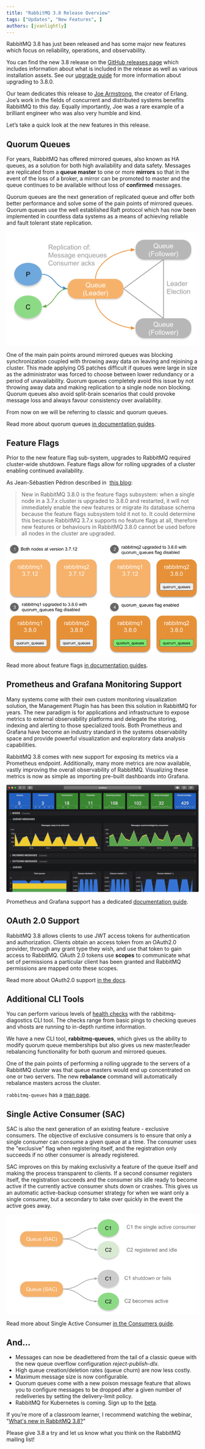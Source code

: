 ```yaml
---
title: "RabbitMQ 3.8 Release Overview"
tags: ["Updates", "New Features", ]
authors: [jvanlightly]
---
```


RabbitMQ 3.8 has just been released and has some major new features which focus on reliability, operations, and observability.

You can find the new 3.8 release on the [GitHub releases page](https://github.com/rabbitmq/rabbitmq-server/releases/tag/v3.8.0) which includes information about what is included in the release as well as various installation assets. See our [upgrade guide](/docs/upgrade) for more information about upgrading to 3.8.0.

Our team dedicates this release to [Joe Armstrong](https://en.wikipedia.org/wiki/Joe_Armstrong_(programmer)), the creator of Erlang. Joe’s work in the fields of concurrent and distributed systems benefits RabbitMQ to this day. Equally importantly, Joe was a rare example of a brilliant engineer who was also very humble and kind.

Let’s take a quick look at the new features in this release.

<!-- truncate -->

## Quorum Queues

For years, RabbitMQ has offered mirrored queues, also known as HA queues, as a solution for both high availability and data safety. Messages are replicated from a **queue master** to one or more **mirrors** so that in the event of the loss of a broker, a mirror can be promoted to master and the queue continues to be available without loss of **confirmed** messages.

Quorum queues are the next generation of replicated queue and offer both better performance and solve some of the pain points of mirrored queues. Quorum queues use the well established Raft protocol which has now been implemented in countless data systems as a means of achieving reliable and fault tolerant state replication.

![Shows a quorum queue consisting of one leader and two followers](QQ.png)

One of the main pain points around mirrored queues was blocking synchronization coupled with throwing away data on leaving and rejoining a cluster. This made applying OS patches difficult if queues were large in size as the administrator was forced to choose between lower redundancy or a period of unavailability. Quorum queues completely avoid this issue by not throwing away data and making replication to a single node non blocking. Quorum queues also avoid split-brain scenarios that could provoke message loss and always favour consistency over availability.

From now on we will be referring to classic and quorum queues.

Read more about quorum queues [in documentation guides](https://rabbitmq.com/quorum-queues.html).

## Feature Flags

Prior to the new feature flag sub-system, upgrades to RabbitMQ required cluster-wide shutdown. Feature flags allow for rolling upgrades of a cluster enabling continued availability.

As Jean-Sébastien Pédron described in  [this blog](/blog/2019/04/23/simplifying-rolling-upgrades-between-minor-versions-with-feature-flags):

> New in RabbitMQ 3.8.0 is the feature flags subsystem: when a single node in a 3.7.x cluster is upgraded to 3.8.0 and restarted, it will not immediately enable the new features or migrate its database schema because the feature flags subsystem told it not to. It could determine this because RabbitMQ 3.7.x supports no feature flags at all, therefore new features or behaviours in RabbitMQ 3.8.0 cannot be used before all nodes in the cluster are upgraded.

![Multi-step process of upgrading and enabling feature flags](FeatureFlags.png)

Read more about feature flags [in documentation guides](/docs/feature-flags).

## Prometheus and Grafana Monitoring Support

Many systems come with their own custom monitoring visualization solution, the Management Plugin has has been this solution in RabbitMQ for years. The new paradigm is for applications and infrastructure to expose metrics to external observability platforms and delegate the storing, indexing and alerting to those specialized tools. Both Prometheus and Grafana have become an industry standard in the systems observability space and provide powerful visualization and exploratory data analysis capabilities.

RabbitMQ 3.8 comes with new support for exposing its metrics via a Prometheus endpoint. Additionally, many more metrics are now available, vastly improving the overall observability of RabbitMQ. Visualizing these metrics is now as simple as importing pre-built dashboards into Grafana.

![The RabitMQ overview Grafana dashboard](rabbitmq-overview-dashboard.png)

Prometheus and Grafana support has a dedicated [documentation guide](/docs/prometheus).

## OAuth 2.0 Support

RabbitMQ 3.8 allows clients to use JWT access tokens for authentication and authorization. Clients obtain an access token from an OAuth2.0 provider, through any grant type they wish, and use that token to gain access to RabbitMQ. OAuth 2.0 tokens use **scopes** to communicate what set of permissions a particular client has been granted and RabbitMQ permissions are mapped onto these scopes.

Read more about OAuth2.0 support [in the docs](https://github.com/rabbitmq/rabbitmq-auth-backend-oauth2).

## Additional CLI Tools

You can perform various levels of [health checks](/docs/monitoring#health-checks) with the rabbitmq-diagostics CLI tool. The checks range from basic pings to checking queues and vhosts are running to in-depth runtime information.

We have a new CLI tool, **rabbitmq-queues**, which gives us the ability to modify quorum queue memberships but also gives us new master/leader rebalancing functionality for both quorum and mirrored queues.

One of the pain points of performing a rolling upgrade to the servers of a RabbitMQ cluster was that queue masters would end up concentrated on one or two servers. The new **rebalance** command will automatically rebalance masters across the cluster. 

`rabbitmq-queues` has a [man page](/docs/rabbitmq-queues.8).

## Single Active Consumer (SAC)

SAC is also the next generation of an existing feature - exclusive consumers. The objective of exclusive consumers is to ensure that only a single consumer can consume a given queue at a time. The consumer uses the "exclusive" flag when registering itself, and the registration only succeeds if no other consumer is already registered.

SAC improves on this by making exclusivity a feature of the queue itself and making the process transparent to clients. If a second consumer registers itself, the registration succeeds and the consumer sits idle ready to become active if the currently active consumer shuts down or crashes. This gives us an automatic active-backup consumer strategy for when we want only a single consumer, but a secondary to take over quickly in the event the active goes away.

![Shows two consumers on a queue where only one is active](SAC.png)

Read more about Single Active Consumer [in the Consumers guide](/docs/consumers#single-active-consumer).

## And...

* Messages can now be deadlettered from the tail of a classic queue with the new queue overflow configuration *reject-publish-dlx.*
* High queue creation/deletion rates (queue churn) are now less costly.
* Maximum message size is now configurable.
* Quorum queues come with a new poison message feature that allows you to configure messages to be dropped after a given number of redeliveries by setting the delivery-limit policy.
* RabbitMQ for Kubernetes is coming. Sign up to the [beta](https://pivotal.io/pivotal-rabbitmq-on-kubernetes).

If you’re more of a classroom learner, I recommend watching the webinar, "[What's new in RabbitMQ 3.8?](https://content.pivotal.io/webinars/may-23-what-s-new-in-rabbitmq-3-8-webinar?utm_campaign=rabbitmq-blog-3.8-webinar-q319&amp;utm_source=rabbitmq&amp;utm_medium=website)"

Please give 3.8 a try and let us know what you think on the RabbitMQ mailing list!
